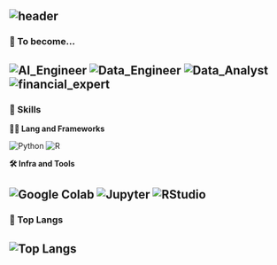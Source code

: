 ![header](https://capsule-render.vercel.app/api?type=waving&color=auto&height=360&text=JUNGYUN+SEO&fontSize=70&fontAlign=50&fontAlignY=50&desc=Welcome&descSize=20&descAlign=50&descAlignY=60)
---

### 🐥 To become...
![AI_Engineer](https://img.shields.io/badge/Ai_engineer-000000.svg?&style=for-the-badge) ![Data_Engineer](https://img.shields.io/badge/Data_engineer-000000.svg?&style=for-the-badge) ![Data_Analyst](https://img.shields.io/badge/Data_analyst-000000.svg?&style=for-the-badge) ![financial_expert](https://img.shields.io/badge/Financial_expert-000000.svg?&style=for-the-badge) 
---

### 🦾 Skills
**🧑‍💻 Lang and Frameworks**

![Python](https://img.shields.io/badge/python-3776AB.svg?&style=for-the-badge&logo=python&logoColor=white) ![R](https://img.shields.io/badge/r-276DC3.svg?&style=for-the-badge&logo=r&logoColor=white) 

**🛠️ Infra and Tools**

![Google Colab](https://img.shields.io/badge/googlecolab-F9AB00.svg?&style=for-the-badge&logo=googlecolab&logoColor=white) ![Jupyter](https://img.shields.io/badge/jupyter-F37626.svg?&style=for-the-badge&logo=jupyter&logoColor=white) ![RStudio](https://img.shields.io/badge/rstudio-75AADB.svg?&style=for-the-badge&logo=rstudio&logoColor=white) 
---

### 🚌 Top Langs
![Top Langs](https://github-readme-stats.vercel.app/api/top-langs/?username=jungyun22&layout=compact)
---





<!--
**jungyun22/jungyun22** is a ✨ _special_ ✨ repository because its `README.md` (this file) appears on your GitHub profile.

Here are some ideas to get you started:

- 🔭 I’m currently working on ...
- 🌱 I’m currently learning ...
- 👯 I’m looking to collaborate on ...
- 🤔 I’m looking for help with ...
- 💬 Ask me about ...
- 📫 How to reach me: ...
- 😄 Pronouns: ...
- ⚡ Fun fact: ...
-->
